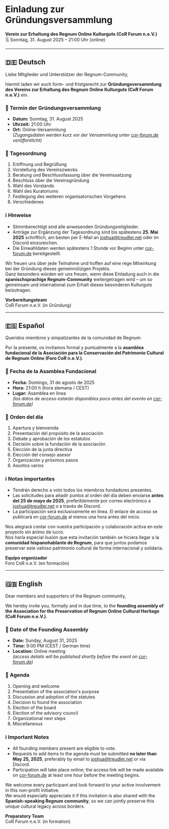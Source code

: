 # Einladung zur Gründungsversammlung  
**Verein zur Erhaltung des Regnum Online Kulturguts (CoR Forum n.e.V.)**  
🗓️ Sonntag, 31. August 2025 – 21:00 Uhr (online)

---

## 🇩🇪 Deutsch

Liebe Mitglieder und Unterstützer der Regnum-Community,

hiermit laden wir euch form- und fristgerecht zur **Gründungsversammlung des Vereins zur Erhaltung des Regnum Online Kulturguts (CoR Forum n.e.V.)** ein.

### 📅 Termin der Gründungsversammlung

- **Datum:** Sonntag, 31. August 2025  
- **Uhrzeit:** 21:00 Uhr  
- **Ort:** Online-Versammlung  
  *(Zugangsdaten werden kurz vor der Versammlung unter [cor-forum.de](https://cor-forum.de) veröffentlicht)*

### 📌 Tagesordnung

1. Eröffnung und Begrüßung  
2. Vorstellung des Vereinszwecks  
3. Beratung und Beschlussfassung über die Vereinssatzung  
4. Beschluss über die Vereinsgründung  
5. Wahl des Vorstands  
6. Wahl des Kuratoriums  
7. Festlegung des weiteren organisatorischen Vorgehens  
8. Verschiedenes

### ℹ️ Hinweise

- Stimmberechtigt sind alle anwesenden Gründungsmitglieder.  
- Anträge zur Ergänzung der Tagesordnung sind bis spätestens **25. Mai 2025** schriftlich, am besten per E-Mail an [joshua@treudler.net](mailto:joshua@treudler.net) oder im Discord einzureichen.  
- Die Einwahldaten werden spätestens 1 Stunde vor Beginn unter [cor-forum.de](https://cor-forum.de) bereitgestellt.

Wir freuen uns über jede Teilnahme und hoffen auf eine rege Mitwirkung bei der Gründung dieses gemeinnützigen Projekts.  
Ganz besonders würden wir uns freuen, wenn diese Einladung auch in die **spanischsprachige Regnum-Community** weitergetragen wird – um so gemeinsam und international zum Erhalt dieses besonderen Kulturguts beizutragen.

**Vorbereitungsteam**  
CoR Forum n.e.V. (in Gründung)

---

## 🇪🇸 Español

Queridos miembros y simpatizantes de la comunidad de Regnum:

Por la presente, os invitamos formal y puntualmente a la **asamblea fundacional de la Asociación para la Conservación del Patrimonio Cultural de Regnum Online (Foro CoR n.e.V.)**.

### 📅 Fecha de la Asamblea Fundacional

- **Fecha:** Domingo, 31 de agosto de 2025  
- **Hora:** 21:00 h (hora alemana / CEST)  
- **Lugar:** Asamblea en línea  
  *(los datos de acceso estarán disponibles poco antes del evento en [cor-forum.de](https://cor-forum.de))*

### 📌 Orden del día

1. Apertura y bienvenida  
2. Presentación del propósito de la asociación  
3. Debate y aprobación de los estatutos  
4. Decisión sobre la fundación de la asociación  
5. Elección de la junta directiva  
6. Elección del consejo asesor  
7. Organización y próximos pasos  
8. Asuntos varios

### ℹ️ Notas importantes

- Tendrán derecho a voto todos los miembros fundadores presentes.  
- Las solicitudes para añadir puntos al orden del día deben enviarse **antes del 25 de mayo de 2025**, preferiblemente por correo electrónico a [joshua@treudler.net](mailto:joshua@treudler.net) o a través de Discord.  
- La participación será exclusivamente en línea. El enlace de acceso se publicará en [cor-forum.de](https://cor-forum.de) al menos una hora antes del inicio.

Nos alegrará contar con vuestra participación y colaboración activa en este proyecto sin ánimo de lucro.  
Nos haría especial ilusión que esta invitación también se hiciera llegar a la **comunidad hispanohablante de Regnum**, para que juntos podamos preservar este valioso patrimonio cultural de forma internacional y solidaria.

**Equipo organizador**  
Foro CoR n.e.V. (en formación)

---

## 🇬🇧 English

Dear members and supporters of the Regnum community,

We hereby invite you, formally and in due time, to the **founding assembly of the Association for the Preservation of Regnum Online Cultural Heritage (CoR Forum n.e.V.)**.

### 📅 Date of the Founding Assembly

- **Date:** Sunday, August 31, 2025  
- **Time:** 9:00 PM (CEST / German time)  
- **Location:** Online meeting  
  *(access details will be published shortly before the event on [cor-forum.de](https://cor-forum.de))*

### 📌 Agenda

1. Opening and welcome  
2. Presentation of the association's purpose  
3. Discussion and adoption of the statutes  
4. Decision to found the association  
5. Election of the board  
6. Election of the advisory council  
7. Organizational next steps  
8. Miscellaneous

### ℹ️ Important Notes

- All founding members present are eligible to vote.  
- Requests to add items to the agenda must be submitted **no later than May 25, 2025**, preferably by email to [joshua@treudler.net](mailto:joshua@treudler.net) or via Discord.  
- Participation will take place online; the access link will be made available on [cor-forum.de](https://cor-forum.de) at least one hour before the meeting begins.

We welcome every participant and look forward to your active involvement in this non-profit initiative.  
We would especially appreciate it if this invitation is also shared with the **Spanish-speaking Regnum community**, so we can jointly preserve this unique cultural legacy across borders.

**Preparatory Team**  
CoR Forum n.e.V. (in formation)
